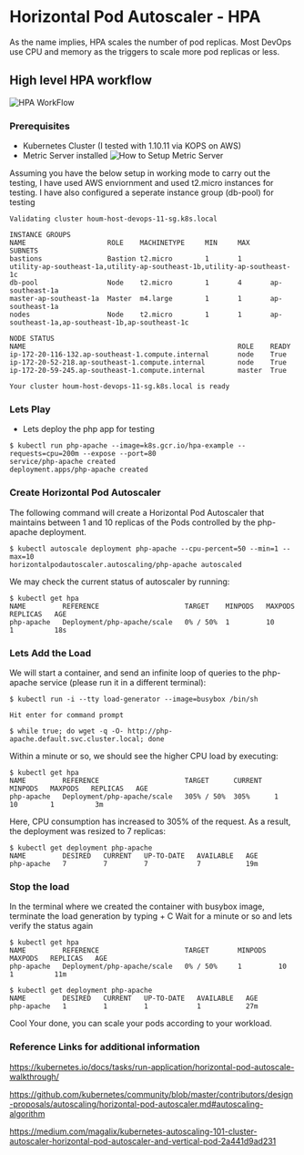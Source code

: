 # Horizontal Pod Autoscaler - HPA
As the name implies, HPA scales the number of pod replicas. Most DevOps use CPU and memory as the triggers to scale more pod replicas or less.

## High level HPA workflow

![HPA WorkFlow](https://github.com/sanjaynaikwadi/kubernetes/blob/master/AutoScaling/HPA/HPA.png)

### Prerequisites

- Kubernetes Cluster (I tested with 1.10.11 via KOPS on AWS)
- Metric Server installed
![How to Setup Metric Server]()


Assuming you have the below setup in working mode to carry out the testing, I have used AWS enviornment and used t2.micro instances for testing. I have also configured a seperate instance group (db-pool) for testing

```
Validating cluster houm-host-devops-11-sg.k8s.local

INSTANCE GROUPS
NAME                    ROLE    MACHINETYPE     MIN     MAX     SUBNETS
bastions                Bastion t2.micro        1       1       utility-ap-southeast-1a,utility-ap-southeast-1b,utility-ap-southeast-1c
db-pool                 Node    t2.micro        1       4       ap-southeast-1a
master-ap-southeast-1a  Master  m4.large        1       1       ap-southeast-1a
nodes                   Node    t2.micro        1       1       ap-southeast-1a,ap-southeast-1b,ap-southeast-1c

NODE STATUS
NAME                                                    ROLE    READY
ip-172-20-116-132.ap-southeast-1.compute.internal       node    True
ip-172-20-52-218.ap-southeast-1.compute.internal        node    True
ip-172-20-59-245.ap-southeast-1.compute.internal        master  True

Your cluster houm-host-devops-11-sg.k8s.local is ready
```

### Lets Play 
- Lets deploy the php app for testing
```
$ kubectl run php-apache --image=k8s.gcr.io/hpa-example --requests=cpu=200m --expose --port=80
service/php-apache created
deployment.apps/php-apache created
```

### Create Horizontal Pod Autoscaler
The following command will create a Horizontal Pod Autoscaler that maintains between 1 and 10 replicas of the Pods controlled by the php-apache deployment.
```
$ kubectl autoscale deployment php-apache --cpu-percent=50 --min=1 --max=10
horizontalpodautoscaler.autoscaling/php-apache autoscaled
```

We may check the current status of autoscaler by running:
```
$ kubectl get hpa
NAME         REFERENCE                     TARGET    MINPODS   MAXPODS   REPLICAS   AGE
php-apache   Deployment/php-apache/scale   0% / 50%  1         10        1          18s
```

### Lets Add the Load
We will start a container, and send an infinite loop of queries to the php-apache service (please run it in a different terminal):
```
$ kubectl run -i --tty load-generator --image=busybox /bin/sh

Hit enter for command prompt

$ while true; do wget -q -O- http://php-apache.default.svc.cluster.local; done
```

Within a minute or so, we should see the higher CPU load by executing:
```
$ kubectl get hpa
NAME         REFERENCE                     TARGET      CURRENT   MINPODS   MAXPODS   REPLICAS   AGE
php-apache   Deployment/php-apache/scale   305% / 50%  305%      1         10        1          3m
```

Here, CPU consumption has increased to 305% of the request. As a result, the deployment was resized to 7 replicas:
```
$ kubectl get deployment php-apache
NAME         DESIRED   CURRENT   UP-TO-DATE   AVAILABLE   AGE
php-apache   7         7         7            7           19m
```

### Stop the load
In the terminal where we created the container with busybox image, terminate the load generation by typing <Ctrl> + C
Wait for a minute or so and lets verify the status again
```
$ kubectl get hpa
NAME         REFERENCE                     TARGET       MINPODS   MAXPODS   REPLICAS   AGE
php-apache   Deployment/php-apache/scale   0% / 50%     1         10        1          11m

$ kubectl get deployment php-apache
NAME         DESIRED   CURRENT   UP-TO-DATE   AVAILABLE   AGE
php-apache   1         1         1            1           27m
```

Cool Your done, you can scale your pods according to your workload.

### Reference Links for additional information
https://kubernetes.io/docs/tasks/run-application/horizontal-pod-autoscale-walkthrough/

https://github.com/kubernetes/community/blob/master/contributors/design-proposals/autoscaling/horizontal-pod-autoscaler.md#autoscaling-algorithm

https://medium.com/magalix/kubernetes-autoscaling-101-cluster-autoscaler-horizontal-pod-autoscaler-and-vertical-pod-2a441d9ad231




